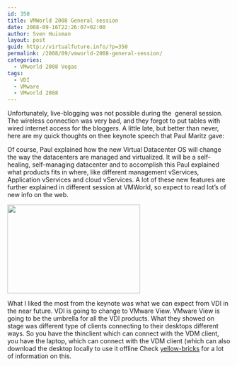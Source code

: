 ```yaml
---
id: 350
title: VMWorld 2008 General session
date: 2008-09-16T22:26:07+02:00
author: Sven Huisman
layout: post
guid: http://virtualfuture.info/?p=350
permalink: /2008/09/vmworld-2008-general-session/
categories:
  - VMworld 2008 Vegas
tags:
  - VDI
  - VMware
  - VMworld 2008
---
```

Unfortunately, live-blogging was not possible during the  general session. The wireless connection was very bad, and they forgot to put tables with wired internet access for the bloggers. A little late, but better than never, here are my quick thoughts on thee keynote speech that Paul Maritz gave:<!--more-->

Of course, Paul explained how the new Virtual Datacenter OS will change the way the datacenters are managed and virtualized. It will be a self-healing, self-managing datacenter and to accomplish this Paul explained what products fits in where, like different management vServices, Application vServices and cloud vServices. A lot of these new features are further explained in different session at VMWorld, so expect to read lot&#8217;s of new info on the web.

[<img class="alignnone size-medium wp-image-360" title="img_0129" src="https://svenhuisman.com/wp-content/uploads/2008/09/img_0129-300x200.jpg" alt="" width="300" height="200" />](https://svenhuisman.com/wp-content/uploads/2008/09/img_0129.jpg)

What I liked the most from the keynote was what we can expect from VDI in the near future. VDI is going to change to VMware View. VMware View is going to be the umbrella for all the VDI products. What they showed on stage was different type of clients connecting to their desktops different ways. So you have the thinclient which can connect with the VDM client, you have the laptop, which can connect with the VDM client (which can also download the desktop locally to use it offline Check <a title="VMware view" href="http://www.yellow-bricks.com/2008/09/16/expand-virtual-desktops-with-vmware-view/" target="_blank">yellow-bricks</a> for a lot of information on this.
